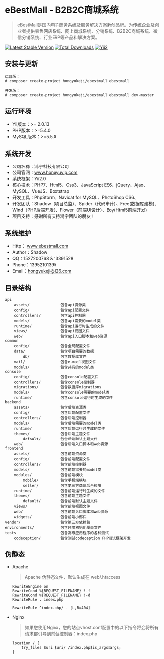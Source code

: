 eBestMall - B2B2C商城系统
===============================

> eBestMall是国内电子商务系统及服务解决方案新创品牌。为传统企业及创业者提供零售网店系统、网上商城系统、分销系统、B2B2C商城系统、微信分销系统、行业ERP等产品和解决方案。

[![Latest Stable Version](https://poser.pugx.org/hongyukeji/ebestmall/v/stable.png)](https://packagist.org/packages/hongyukeji/ebestmall)
[![Total Downloads](https://poser.pugx.org/hongyukeji/ebestmall/downloads.png)](https://packagist.org/packages/hongyukeji/ebestmall)
[![Yii2](https://img.shields.io/badge/Powered_by-Yii_Framework-green.svg?style=flat)](http://www.yiiframework.com/)

安装与更新
-------------------

```
运营版：
# composer create-project hongyukeji/ebestmall ebestmall

开发版：
# composer create-project hongyukeji/ebestmall ebestmall dev-master
```

运行环境
-------------------

* Yii版本：>= 2.0.13
* PHP版本：>=5.4.0
* MySQL版本：>=5.5.0

系统开发
-------------------

* 公司名称：鸿宇科技有限公司
* 公司官网：www.hongyuvip.com
* 系统框架：Yii2.0
* 核心技术：PHP7、Html5、Css3、JavaScript ES6、jQuery、Ajax、MySQL、VueJS、Bootstrap
* 开发工具：PhpStorm、Navicat for MySQL、PhotoShop CS6、
* 开发团队：Shadow（项目总监）、Spider（代码审计）、Free(数据库建模)、Wind（PHP后端开发）、Flower（前端UI设计）、Boy(Html5前端开发)
* 项目支持：感谢所有支持鸿宇团队的朋友！

系统维护
-------------------

* Http： www.ebestmall.com
* Author：Shadow
* QQ：1527200768 & 13391528
* Phone：13952101395
* Email：hongyukeji@126.com

目录结构
-------------------

```
api
    assets/              包含api资源类
    config/              包含api配置文件
    controllers/         包含api控制器
    models/              包含api需要的model类
    runtime/             包含api运行时生成的文件
    views/               包含api视图文件
    web/                 包含api入口脚本和web资源
common
    config/              包含全局配置文件
    data/                包含项目需要的数据
        db/              包含数据库文件
    mail/                包含e-mail视图文件
    models/              包含共有的model类
console
    config/              包含console配置文件
    controllers/         包含console控制器
    migrations/          包含数据库migrations
    models/              包含console需要的model类
    runtime/             包含console运行时生成的文件
backend
    assets/              包含后端资源类
    config/              包含后端配置文件
    controllers/         包含后端控制器
    models/              包含后端需要的model类
    runtime/             包含后端运行时生成的文件
    themes/              包含后端主题文件
        default/         包含后端默认主题文件
    web/                 包含后端入口脚本和web资源
frontend
    assets/              包含前端资源类
    config/              包含前端配置文件
    controllers/         包含前端控制器
    models/              包含前端需要的model类
    modules/             包含前端模块
        mobile/          包含手机端模块
        seller/          包含第三方商家后台模块
    runtime/             包含前端运行时生成的文件
    themes/              包含前端主题文件
        default/         包含前端默认主题文件
    views/               包含前端视图文件
    web/                 包含前端入口脚本和web资源
    widgets/             包含前端小部件
vendor/                  包含第三方依赖包
environments/            包含环境初始化覆盖文件
tests                    包含高级应用程序的各种测试
    codeception/         包含测试codeception PHP测试框架开发
```

伪静态
-------------------

* Apache

    > Apache 伪静态文件，默认生成在 web/.htaccess
    
    ```
    RewriteEngine on
    RewriteCond %{REQUEST_FILENAME} !-f
    RewriteCond %{REQUEST_FILENAME} !-d
    RewriteRule . index.php
    
    RewriteRule ^index.php/ - [L,R=404]
    ```

* Nginx

    > 如果您使用Nginx，您的站点vhost.conf配置中的以下指令将会将所有请求都引导到前台控制器：index.php
    
    ```
    location / {
        try_files $uri $uri/ /index.php$is_args$args;
    }
    ```